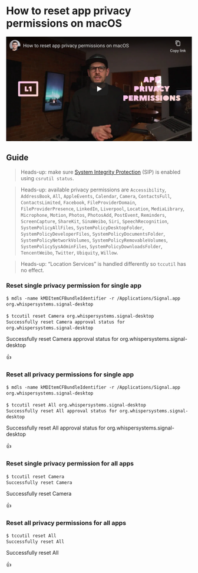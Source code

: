 <!--
Title: How to reset app privacy permissions on macOS
Description: Learn how to reset app privacy permissions on macOS.
Author: Sun Knudsen <https://github.com/sunknudsen>
Contributors: Sun Knudsen <https://github.com/sunknudsen>, 7aqdxe6f <https://github.com/7aqdxe6f>, AmadeuszL <https://github.com/AmadeuszL>
Reviewers:
Publication date: 2020-12-31T14:52:42.907Z
Listed: true
-->

# How to reset app privacy permissions on macOS

[![How to reset app privacy permissions on macOS](how-to-reset-app-privacy-permissions-on-macos.png)](https://www.youtube.com/watch?v=g_5uk5UkLgw "How to reset app privacy permissions on macOS")

## Guide

> Heads-up: make sure [System Integrity Protection](https://support.apple.com/en-us/HT204899) (SIP) is enabled using `csrutil status`.

> Heads-up: available privacy permissions are `Accessibility`, `AddressBook`, `All`, `AppleEvents`, `Calendar`, `Camera`, `ContactsFull`, `ContactsLimited`, `Facebook`, `FileProviderDomain`, `FileProviderPresence`, `LinkedIn`, `Liverpool`, `Location`, `MediaLibrary`, `Microphone`, `Motion`, `Photos`, `PhotosAdd`, `PostEvent`, `Reminders`, `ScreenCapture`, `ShareKit`, `SinaWeibo`, `Siri`, `SpeechRecognition`, `SystemPolicyAllFiles`, `SystemPolicyDesktopFolder`, `SystemPolicyDeveloperFiles`, `SystemPolicyDocumentsFolder`, `SystemPolicyNetworkVolumes`, `SystemPolicyRemovableVolumes`, `SystemPolicySysAdminFiles`, `SystemPolicyDownloadsFolder`, `TencentWeibo`, `Twitter`, `Ubiquity`, `Willow`.

> Heads-up: “Location Services” is handled differently so `tccutil` has no effect.

### Reset single privacy permission for single app

```console
$ mdls -name kMDItemCFBundleIdentifier -r /Applications/Signal.app
org.whispersystems.signal-desktop

$ tccutil reset Camera org.whispersystems.signal-desktop
Successfully reset Camera approval status for org.whispersystems.signal-desktop
```

Successfully reset Camera approval status for org.whispersystems.signal-desktop

👍

### Reset all privacy permissions for single app

```console
$ mdls -name kMDItemCFBundleIdentifier -r /Applications/Signal.app
org.whispersystems.signal-desktop

$ tccutil reset All org.whispersystems.signal-desktop
Successfully reset All approval status for org.whispersystems.signal-desktop
```

Successfully reset All approval status for org.whispersystems.signal-desktop

👍

### Reset single privacy permission for all apps

```console
$ tccutil reset Camera
Successfully reset Camera
```

Successfully reset Camera

👍

### Reset all privacy permissions for all apps

```console
$ tccutil reset All
Successfully reset All
```

Successfully reset All

👍
